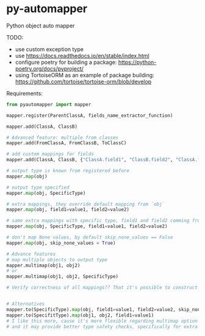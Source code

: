 # py-automapper
Python object auto mapper

TODO:
* use custom exception type
* use https://docs.readthedocs.io/en/stable/index.html
* configure poetry for building a package: https://python-poetry.org/docs/pyproject/
* using TortoiseORM as an example of package building: https://github.com/tortoise/tortoise-orm/blob/develop


Requirements:
```python
from pyautomapper import mapper

mapper.register(ParentClassA, fields_name_extractor_function)

mapper.add(ClassA, ClassB)

# Advanced feature: multiple from classes
mapper.add(FromClassA, FromClassB, ToClassC)

# add custom mappings for fields
mapper.add(ClassA, ClassB, {"ClassA.field1", "ClassB.field2", "ClassA.field2", "ClassB.field1"})

# output type is known from registered before
mapper.map(obj)

# output type specified
mapper.map(obj, SpecificType)

# extra mappings, they override default mapping from `obj`
mapper.map(obj, field1=value1, field2=value2)

# same extra mappings with specific type, field1 and field2 comming from SpecificType
mapper.map(obj, SpecificType, field1=value1, field2=value2)

# don't map None values, by default skip_none_values == False
mapper.map(obj, skip_none_values = True)

# Advance features
# map multiple objects to output type
mapper.multimap(obj1, obj2)
# or
mapper.multimap(obj1, obj2, SpecificType)

# Verify correctness of all mappings?? That it's possible to construct object


# Alternatives
mapper.to(SpecificType).map(obj, field1=value1, field2=value2, skip_none_values=True)
mapper.to(SpecifitType).map(obj1, obj2, field1=value1)
# I like this more, cause it's more flexible regarding multimap option
# and it may provide better type safety checks, specifically for extra fields, need to check.

```